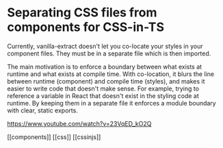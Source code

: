 # Separating CSS files from components for CSS-in-TS

Currently, vanilla-extract doesn't let you co-locate your styles in your component files. They must be in a separate file which is then imported.

The main motivation is to enforce a boundary between what exists at runtime and what exists at compile time. With co-location, it blurs the line between runtime (component) and compile time (styles), and makes it easier to write code that doesn't make sense. For example, trying to reference a variable in React that doesn't exist in the styling code at runtime. By keeping them in a separate file it enforces a module boundary with clear, static exports.

https://www.youtube.com/watch?v=23VqED_kO2Q

[[components]]
[[css]]
[[cssinjs]]